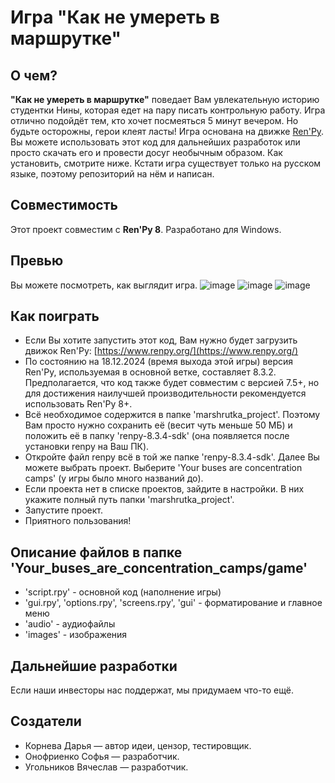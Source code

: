 # Игра "Как не умереть в маршрутке" 

## О чем?

**"Как не умереть в маршрутке"** поведает Вам увлекательную историю студентки Нины, которая едет на пару писать контрольную работу. Игра отлично подойдёт тем, кто хочет посмеяться 5 минут вечером. Но будьте осторожны, герои клеят ласты! 
Игра основана на движке [Ren'Py](http://renpy.org/). Вы можете использовать этот код для дальнейших разработок или просто скачать его и провести досуг необычным образом. Как установить, смотрите ниже.
Кстати игра существует только на русском языке, поэтому репозиторий на нём и написан.

## Совместимость
Этот проект совместим с **Ren'Py 8**.
Разработано для Windows.

## Превью
Вы можете посмотреть, как выглядит игра.
![image](https://github.com/user-attachments/assets/c6f6b1a9-e8a3-4300-8b1d-e96f1270c5df)
![image](https://github.com/user-attachments/assets/bf90826f-a1d5-4782-b6bc-d0c8e4c712f5)
![image](https://github.com/user-attachments/assets/1f789b99-cec5-4024-b0be-46ee0aa03434)

## Как поиграть
* Если Вы хотите запустить этот код, Вам нужно будет загрузить движок Ren'Py: [https://www.renpy.org/](https://www.renpy.org/)
* По состоянию на 18.12.2024 (время выхода этой игры) версия Ren'Py, используемая в основной ветке, составляет 8.3.2. Предполагается, что код также будет совместим с версией 7.5+, но для достижения наилучшей производительности рекомендуется использовать Ren'Py 8+.
* Всё необходимое содержится в папке 'marshrutka_project'. Поэтому Вам просто нужно сохранить её (весит чуть меньше 50 МБ) и положить её в папку 'renpy-8.3.4-sdk' (она появляется после установки renpy на Ваш ПК).
* Откройте файл renpy всё в той же папке 'renpy-8.3.4-sdk'. Далее Вы можете выбрать проект. Выберите 'Your buses are concentration camps' (у игры было много названий до).
* Если проекта нет в списке проектов, зайдите в настройки. В них укажите полный путь папки 'marshrutka_project'.
* Запустите проект.
* Приятного пользования!

## Описание файлов в папке 'Your_buses_are_concentration_camps/game'
* 'script.rpy' - основной код (наполнение игры)
* 'gui.rpy', 'options.rpy', 'screens.rpy', 'gui' - форматирование и главное меню
* 'audio' - аудиофайлы
* 'images' - изображения

## Дальнейшие разработки
Если наши инвесторы нас поддержат, мы придумаем что-то ещё.

## Создатели
* Корнева Дарья — автор идеи, цензор, тестировщик.
* Онофриенко Софья — разработчик.
* Угольников Вячеслав — разработчик.
